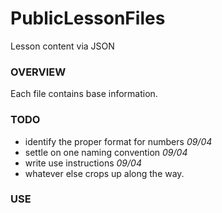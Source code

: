 # PublicLessonFiles
Lesson content via JSON
### OVERVIEW
Each file contains base information.

### TODO
- identify the proper format for numbers *09/04*
- settle on one naming convention *09/04*
- write use instructions *09/04*
- whatever else crops up along the way.


### USE
